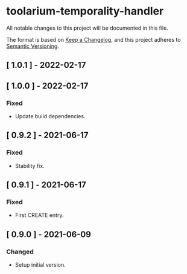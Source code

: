 # toolarium-temporality-handler

All notable changes to this project will be documented in this file.

The format is based on [Keep a Changelog](https://keepachangelog.com/en/1.0.0/),
and this project adheres to [Semantic Versioning](https://semver.org/spec/v2.0.0.html).

## [ 1.0.1 ] - 2022-02-17

## [ 1.0.0 ] - 2022-02-17
### Fixed
- Update build dependencies.

## [ 0.9.2 ] - 2021-06-17
### Fixed
- Stability fix.

## [ 0.9.1 ] - 2021-06-17
### Fixed
- First CREATE entry.

## [ 0.9.0 ] - 2021-06-09
### Changed
- Setup initial version.
